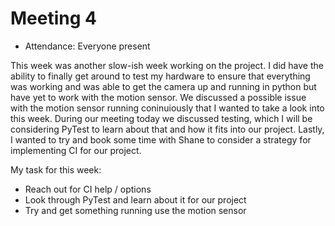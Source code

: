 # Meeting 4

- Attendance: Everyone present

This week was another slow-ish week working on the project. I did have the ability to finally
get around to test my hardware to ensure that everything was working and was able to get the camera
up and running in python but have yet to work with the motion sensor. We discussed a possible issue
with the motion sensor running coninuiously that I wanted to take a look into this week. During our
meeting today we discussed testing, which I will be considering PyTest to learn about that and 
how it fits into our project. Lastly, I wanted to try and book some time with Shane to consider
a strategy for implementing CI for our project.

My task for this week:

- Reach out for CI help / options
- Look through PyTest and learn about it for our project
- Try and get something running use the motion sensor